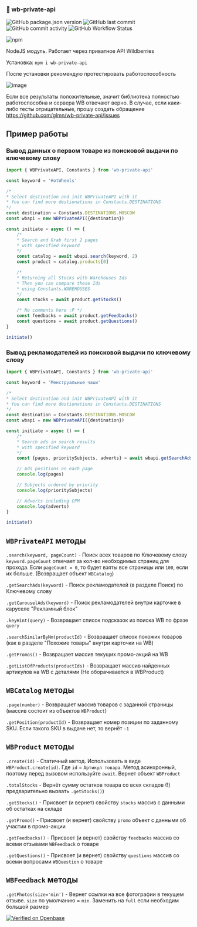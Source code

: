 <p align="center"><h3>🍒 wb-private-api</h3></p>

![GitHub package.json version](https://img.shields.io/github/package-json/v/glmn/wb-private-api) ![GitHub last commit](https://img.shields.io/github/last-commit/glmn/wb-private-api) ![GitHub commit activity](https://img.shields.io/github/commit-activity/m/glmn/wb-private-api) ![GitHub Workflow Status](https://img.shields.io/github/workflow/status/glmn/wb-private-api/Node.js%20CI)

![npm](https://nodei.co/npm/wb-private-api.png)

NodeJS модуль. Работает через приватное API Wildberries

Установка: `npm i wb-private-api`

После установки рекомендую протестировать работоспособность

![image](https://user-images.githubusercontent.com/1326151/198322503-f16c2051-5bf0-4887-bc9f-2bd28c368282.png)


Если все результаты положительные, значит библиотека полностью работоспособна и сервера WB отвечают верно. В случае, если каки-либо тесты отрицательные, прошу создать обращение https://github.com/glmn/wb-private-api/issues

## Пример работы

### Вывод данных о первом товаре из поисковой выдачи по ключевому слову
```js
import { WBPrivateAPI, Constants } from 'wb-private-api'

const keyword = 'HotWheels'

/*
* Select destination and init WBPrivateAPI with it
* You can find more destionations in Constants.DESTINATIONS
*/
const destination = Constants.DESTINATIONS.MOSCOW
const wbapi = new WBPrivateAPI({destination})

const initiate = async () => {
    /*
    * Search and Grab first 2 pages
    * with specified keyword
    */
    const catalog = await wbapi.search(keyword, 2)
    const product = catalog.products[0]

    /*
    * Returning all Stocks with Warehouses Ids
    * Then you can compare these Ids
    * using Constants.WAREHOUSES
    */
    const stocks = await product.getStocks()

    /* No comments here :P */
    const feedbacks = await product.getFeedbacks()
    const questions = await product.getQuestions()
}

initiate()
```

### Вывод рекламодателей из поисковой выдачи по ключевому слову
```js
import { WBPrivateAPI, Constants } from 'wb-private-api'

const keyword = 'Менструальные чаши'

/*
* Select destination and init WBPrivateAPI with it
* You can find more destionations in Constants.DESTINATIONS
*/
const destination = Constants.DESTINATIONS.MOSCOW
const wbapi = new WBPrivateAPI({destination})

const initiate = async () => {
    /*
    * Search ads in search results
    * with specified keyword
    */
    const {pages, prioritySubjects, adverts} = await wbapi.getSearchAds(keyword)

    // Ads positions on each page
    console.log(pages)

    // Subjects ordered by priority
    console.log(prioritySubjects)

    // Adverts including CPM
    console.log(adverts)
}

initiate()
```

## `WBPrivateAPI` методы
`.search(keyword, pageCount)` - Поиск всех товаров по Ключевому слову `keyword`. `pageCount` отвечает за кол-во необходимых страниц для прохода. Если `pageCount = 0`, то будет взяты все страницы или `100`, если их больше. (Возвращает объект `WBCatalog`)

`.getSearchAds(keyword)` - Поиск рекламодателей (в разделе Поиск) по Ключевому слову

`.getCarouselAds(keyword)` - Поиск рекламодателей внутри карточке в каруселе "Рекламный блок"

`.keyHint(query)` - Возвращает список подсказок из поиска WB по фразе `query`

`.searchSimilarByNm(productId)` - Возвращает список похожих товаров (как в разделе "Похожие товары" внутри карточки на WB)

`.getPromos()` - Возвращает массив текущих промо-акций на WB

`.getListOfProducts(productIds)` - Возвращает массив найденных артикулов на WB с деталями (Не оборачивается в WBProduct)

## `WBCatalog` методы
`.page(number)` - Возвращает массив товаров с заданной страницы (массив состоит из объектов `WBProduct`)

`.getPosition(productId)` - Возвращает номер позиции по заданному SKU. Если такого SKU в выдаче нет, то вернёт `-1`

## `WBProduct` методы
`.create(id)` - Статичный метод. Использовать в виде `WBProduct.create(id)`. Где `id` = `Артикул товара`. Метод асинхронный, поэтому перед вызовом используйте `await`. Вернет объект `WBProduct`

`.totalStocks` - Вернёт сумму остатков товара со всех складов (!) предварительно вызвать `.getStocks()`)

`.getStocks()` - Присвоет (и вернет) свойству `stocks`  массив с данными об остатках на складе

`.getPromo()` - Присвоет (и вернет) свойству `promo` объект с данными об участии в промо-акции

`.getFeedbacks()` - Присвоет (и вернет) свойству `feedbacks` массив со всеми отзывами `WBFeedback` о товаре

`.getQuestions()` - Присвоет (и вернет) свойству `questions` массив со всеми вопросами `WBQuestion` о товаре

## `WBFeedback` методы

`.getPhotos(size='min')` - Вернет ссылки на все фотографии в текущем отзыве. `size` по умолчанию = `min`. Заменить на `full` если необходим большой размер

[![Verified on Openbase](https://badges.openbase.com/js/verified/wb-private-api.svg?token=yS0bpJQgFYOsdNzGVKyXsudiHKfqZve3FHuweIWRjnM=)](https://openbase.com/js/wb-private-api?utm_source=embedded&amp;utm_medium=badge&amp;utm_campaign=rate-badge)
